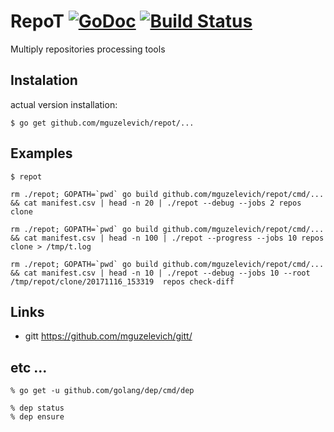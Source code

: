 # RepoT [![GoDoc](https://godoc.org/github.com/mguzelevich/repot?status.svg)](http://godoc.org/github.com/mguzelevich/repot) [![Build Status](https://travis-ci.org/mguzelevich/repot.svg?branch=master)](https://travis-ci.org/mguzelevich/repot)

Multiply repositories processing tools

## Instalation

actual version installation:

```
$ go get github.com/mguzelevich/repot/...
```

## Examples

```
$ repot
```

```
rm ./repot; GOPATH=`pwd` go build github.com/mguzelevich/repot/cmd/... && cat manifest.csv | head -n 20 | ./repot --debug --jobs 2 repos clone

rm ./repot; GOPATH=`pwd` go build github.com/mguzelevich/repot/cmd/... && cat manifest.csv | head -n 100 | ./repot --progress --jobs 10 repos clone > /tmp/t.log

rm ./repot; GOPATH=`pwd` go build github.com/mguzelevich/repot/cmd/... && cat manifest.csv | head -n 10 | ./repot --debug --jobs 10 --root /tmp/repot/clone/20171116_153319  repos check-diff
```

## Links

- gitt https://github.com/mguzelevich/gitt/


## etc ...

```
% go get -u github.com/golang/dep/cmd/dep

% dep status
% dep ensure
```
